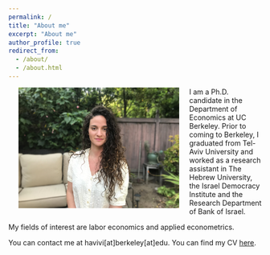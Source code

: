 ```yaml
---
permalink: /
title: "About me"
excerpt: "About me"
author_profile: true
redirect_from: 
  - /about/
  - /about.html
---
```



<img class="img-responsive" style="float: left; margin: 0px 20px 20px 20px;" src="/images/profile.jpg" width="320"> I am a Ph.D. candidate in the Department of Economics at UC Berkeley. Prior to coming to Berkeley, I graduated from Tel-Aviv University and worked as a research assistant in The Hebrew University, the Israel Democracy Institute and the Research Department of Bank of Israel. 

My fields of interest are labor economics and applied econometrics. 

You can contact me at havivi[at]berkeley[at]edu. You can find my CV [here](/files/ekr_cv_12-09-19_jmp_long.pdf).      

  
